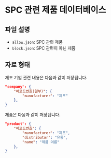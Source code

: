 # SPC 관련 제품 데이터베이스

## 파일 설명

* `allow.json`: SPC 관련 제품
* `block.json`: SPC 관련이 아닌 제품

## 자료 형태

제조 기업 관련 내용은 다음과 같이 저장됩니다.

```json
"company": {
    "바코드번호(일부)": {
        "manufacturer": "제조"
    },
}
```

제품은 다음과 같이 저장됩니다.

```json
"product": {
    "바코드번호": {
        "manufacturer": "제조",
        "distributor": "유통",
        "name": "제품 이름"
    },
}
```
